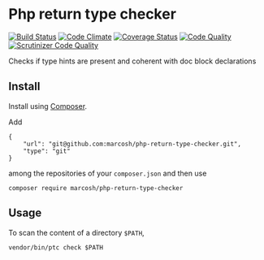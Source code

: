 # Php return type checker

[![Build Status](https://travis-ci.org/marcosh/php-type-checker.svg?branch=master)](https://travis-ci.org/marcosh/php-type-checker)
[![Code Climate](https://codeclimate.com/github/marcosh/php-type-checker/badges/gpa.svg)](https://codeclimate.com/github/marcosh/php-type-checker)
[![Coverage Status](https://coveralls.io/repos/github/marcosh/php-type-checker/badge.svg?branch=master)](https://coveralls.io/github/marcosh/php-type-checker?branch=master)
[![Code Quality](https://api.codacy.com/project/badge/grade/ff95c3e5360649638c61f2834bffd8b2)](https://www.codacy.com/app/marcosh/php-type-checker/dashboard)
[![Scrutinizer Code Quality](https://scrutinizer-ci.com/g/marcosh/php-type-checker/badges/quality-score.png?b=master)](https://scrutinizer-ci.com/g/marcosh/php-type-checker/?branch=master)

Checks if type hints are present and coherent with doc block declarations

## Install

Install using [Composer](https://getcomposer.org).

Add 

```
{
    "url": "git@github.com:marcosh/php-return-type-checker.git",
    "type": "git"
}
```

among the repositories of your `composer.json` and then use

```
composer require marcosh/php-return-type-checker
```

## Usage

To scan the content of a directory `$PATH`,

```
vendor/bin/ptc check $PATH
```
